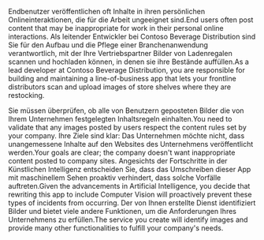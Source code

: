 <span data-ttu-id="47cba-101">Endbenutzer veröffentlichen oft Inhalte in ihren persönlichen Onlineinteraktionen, die für die Arbeit ungeeignet sind.</span><span class="sxs-lookup"><span data-stu-id="47cba-101">End users often post content that may be inappropriate for work in their personal online interactions.</span></span> <span data-ttu-id="47cba-102">Als leitender Entwickler bei Contoso Beverage Distribution sind Sie für den Aufbau und die Pflege einer Branchenanwendung verantwortlich, mit der Ihre Vertriebspartner Bilder von Ladenregalen scannen und hochladen können, in denen sie ihre Bestände auffüllen.</span><span class="sxs-lookup"><span data-stu-id="47cba-102">As a lead developer at Contoso Beverage Distribution, you are responsible for building and maintaining a line-of-business app that lets your frontline distributors scan and upload images of store shelves where they are restocking.</span></span> 

<span data-ttu-id="47cba-103">Sie müssen überprüfen, ob alle von Benutzern geposteten Bilder die von Ihrem Unternehmen festgelegten Inhaltsregeln einhalten.</span><span class="sxs-lookup"><span data-stu-id="47cba-103">You need to validate that any images posted by users respect the content rules set by your company.</span></span> <span data-ttu-id="47cba-104">Ihre Ziele sind klar: Das Unternehmen möchte nicht, dass unangemessene Inhalte auf den Websites des Unternehmens veröffentlicht werden.</span><span class="sxs-lookup"><span data-stu-id="47cba-104">Your goals are clear; the company doesn't want inappropriate content posted to company sites.</span></span> <span data-ttu-id="47cba-105">Angesichts der Fortschritte in der Künstlichen Intelligenz entscheiden Sie, dass das Umschreiben dieser App mit maschinellem Sehen proaktiv verhindert, dass solche Vorfälle auftreten.</span><span class="sxs-lookup"><span data-stu-id="47cba-105">Given the advancements in Artificial Intelligence, you decide that rewriting this app to include Computer Vision will proactively prevent these types of incidents from occurring.</span></span> <span data-ttu-id="47cba-106">Der von Ihnen erstellte Dienst identifiziert Bilder und bietet viele andere Funktionen, um die Anforderungen Ihres Unternehmens zu erfüllen.</span><span class="sxs-lookup"><span data-stu-id="47cba-106">The service you create will identify images and provide many other functionalities to fulfill your company's needs.</span></span>

<!--## Learning objectives 
- Create a Computer Vision API Service
- Analyze an image and identify its content
- Generate thumbnails
- Extract printed text
- Convert handwritten words into text-->
